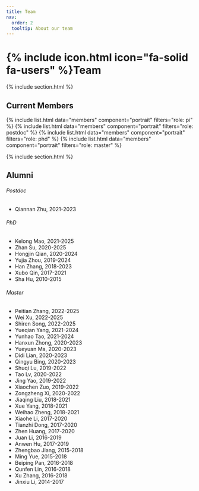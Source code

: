 ```yaml
---
title: Team
nav:
  order: 2
  tooltip: About our team
---
```


# {% include icon.html icon="fa-solid fa-users" %}Team

{% include section.html %}

## Current Members
{% include list.html data="members" component="portrait" filters="role: pi" %}
{% include list.html data="members" component="portrait" filters="role: postdoc" %}
{% include list.html data="members" component="portrait" filters="role: phd" %}
{% include list.html data="members" component="portrait" filters="role: master" %}

{% include section.html %}


## Alumni
###### Postdoc
- Qiannan Zhu, 2021-2023

###### PhD
- Kelong Mao, 2021-2025
- Zhan Su, 2020-2025
- Hongjin Qian, 2020-2024
- Yujia Zhou, 2019-2024
- Han Zhang, 2018-2023
- Xubo Qin, 2017-2021
- Sha Hu, 2010-2015

###### Master
- Peitian Zhang, 2022-2025
- Wei Xu, 2022-2025
- Shiren Song, 2022-2025
- Yueqian Yang, 2021-2024
- Yunhao Tao, 2021-2024
- Hanxun Zhong, 2020-2023
- Yueyuan Ma, 2020-2023
- Didi Lian, 2020-2023
- Qingyu Bing, 2020-2023
- Shuqi Lu, 2019-2022
- Tao Lv, 2020-2022
- Jing Yao, 2019-2022
- Xiaochen Zuo, 2019-2022
- Zongzheng Xi, 2020-2022
- Jiaqing Liu, 2018-2021
- Xue Yang, 2018-2021
- Weihao Zheng, 2018-2021
- Xiaohe Li, 2017-2020
- Tianzhi Dong, 2017-2020
- Zhen Huang, 2017-2020
- Juan Li, 2016-2019
- Anwen Hu, 2017-2019
- Zhengbao Jiang, 2015-2018
- Ming Yue, 2015-2018
- Beiping Pan, 2016-2018
- Qunfen Lin, 2016-2018
- Xu Zhang, 2016-2018
- Jinxiu Li, 2014-2017
